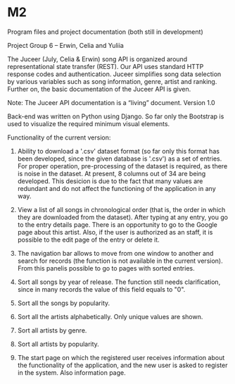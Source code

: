 # M2
Program files and project documentation (both still in development)


Project Group 6 – Erwin, Celia and Yuliia

The Juceer (July, Celia & Erwin) song API is organized around representational state transfer (REST). Our API uses standard HTTP response codes and authentication. Juceer simplifies song data selection by various variables such as song information, genre, artist and ranking. Further on, the basic documentation of the Juceer API is given.

Note: The Juceer API documentation is a “living” document. Version 1.0

Back-end was written on Python using Django. So far only the Bootstrap is used to visualize the required minimum visual elements.

Functionality of the current version:
1. Ability to download a '.csv' dataset format (so far only this format has been developed, since the given database is '.csv') as a set of entries. For proper operation, pre-processing of the dataset is required, as there is noise in the dataset. At present, 8 columns out of 34 are being developed. This desicion is due to the fact that many values are redundant and do not affect the functioning of the application in any way.

2. View a list of all songs in chronological order (that is, the order in which they are downloaded from the dataset). After typing at any entry, you go to the entry details page. There is an opportunity to go to the Google page about this artist.
Also, if the user is authorized as an staff, it is possible to the edit page of the entry or delete it.

3. The navigation bar allows to move from one window to another and search for records (the function is not available in the current version). From this panelis possible to go to pages with sorted entries.

4. Sort all songs by year of release. The function still needs clarification, since in many records the value of this field equals to "0".

5. Sort all the songs by popularity.

6. Sort all the artists alphabetically. Only unique values are shown.

7. Sort all artists by genre.

8. Sort all artists by popularity.

9. The start page on which the registered user receives information about the functionality of the application, and the new user is asked to register in the system. Also information page.

